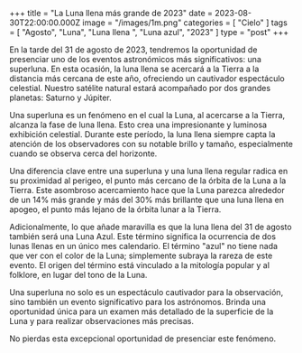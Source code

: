 +++
title = "La Luna llena más grande de 2023"
date = 2023-08-30T22:00:00.000Z
image = "/images/1m.png"
categories = [ "Cielo" ]
tags = [ "Agosto", "Luna", "Luna llena ", "Luna azul", "2023" ]
type = "post"
+++

En la tarde del 31 de agosto de 2023, tendremos la oportunidad de presenciar uno de los eventos astronómicos más significativos: una superluna. En esta ocasión, la luna llena se acercará a la Tierra a la distancia más cercana de este año, ofreciendo un cautivador espectáculo celestial. Nuestro satélite natural estará acompañado por dos grandes planetas: Saturno y Júpiter.

Una superluna es un fenómeno en el cual la Luna, al acercarse a la Tierra, alcanza la fase de luna llena. Esto crea una impresionante y luminosa exhibición celestial. Durante este período, la luna llena siempre capta la atención de los observadores con su notable brillo y tamaño, especialmente cuando se observa cerca del horizonte.

Una diferencia clave entre una superluna y una luna llena regular radica en su proximidad al perigeo, el punto más cercano de la órbita de la Luna a la Tierra. Este asombroso acercamiento hace que la Luna parezca alrededor de un 14% más grande y más del 30% más brillante que una luna llena en apogeo, el punto más lejano de la órbita lunar a la Tierra.

Adicionalmente, lo que añade maravilla es que la luna llena del 31 de agosto también será una Luna Azul. Este término significa la ocurrencia de dos lunas llenas en un único mes calendario. El término "azul" no tiene nada que ver con el color de la Luna; simplemente subraya la rareza de este evento. El origen del término está vinculado a la mitología popular y al folklore, en lugar del tono de la Luna.

Una superluna no solo es un espectáculo cautivador para la observación, sino también un evento significativo para los astrónomos. Brinda una oportunidad única para un examen más detallado de la superficie de la Luna y para realizar observaciones más precisas.

No pierdas esta excepcional oportunidad de presenciar este fenómeno.
